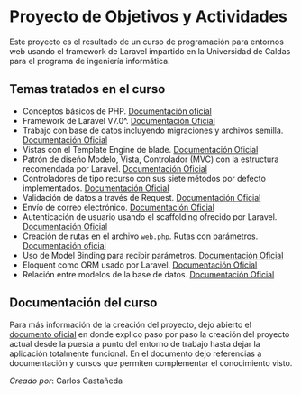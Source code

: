 # Proyecto de Objetivos y Actividades

Este proyecto es el resultado de un curso de programación para entornos web usando el framework de Laravel impartido en la Universidad de Caldas para el programa de ingeniería informática.

## Temas tratados en el curso

- Conceptos básicos de PHP. [Documentación oficial](https://www.php.net/)
- Framework de Laravel V7.0^. [Documentación Oficial](https://laravel.com/docs/7.x)
- Trabajo con base de datos incluyendo migraciones y archivos semilla. [Documentación Oficial](https://laravel.com/docs/7.x/database)
- Vistas con el Template Engine de blade. [Documentación Oficial](https://laravel.com/docs/7.x/views)
- Patrón de diseño Modelo, Vista, Controlador (MVC) con la estructura recomendada por Laravel. [Documentación Oficial](https://laravel.com/docs/7.x/structure)
- Controladores de tipo recurso con sus siete métodos por defecto implementados. [Documentación Oficial](https://laravel.com/docs/7.x/controllers)
- Validación de datos a través de Request. [Documentación Oficial](https://laravel.com/docs/7.x/validation#creating-form-requests)
- Envío de correo electrónico. [Documentación Oficial](https://laravel.com/docs/7.x/mail)
- Autenticación de usuario usando el scaffolding ofrecido por Laravel. [Documentación Oficial](https://laravel.com/docs/7.x/authentication)
- Creación de rutas en el archivo `web.php`. Rutas con parámetros. [Documentación oficial](https://laravel.com/docs/7.x/routing)
- Uso de Model Binding para recibir parámetros. [Documentación Oficial](https://laravel.com/docs/7.x/routing#route-model-binding)
- Eloquent como ORM usado por Laravel. [Documentación Oficial](https://laravel.com/docs/7.x/eloquent) 
- Relación entre modelos de la base de datos. [Documentación Oficial](https://laravel.com/docs/7.x/eloquent-relationships)

## Documentación del curso

Para más información de la creación del proyecto, dejo abierto el [documento oficial](https://docs.google.com/document/d/1-KdYgFyCFy1WHatkPmzu7eqYMPBOyOZ9-RKSQrciv_I/edit?usp=sharing) en donde explico paso por paso la creación del proyecto actual desde la puesta a punto del entorno de trabajo hasta dejar la aplicación totalmente funcional. En el documento dejo referencias a documentación y cursos que permiten complementar el conocimiento visto.

*Creado por*: Carlos Castañeda
